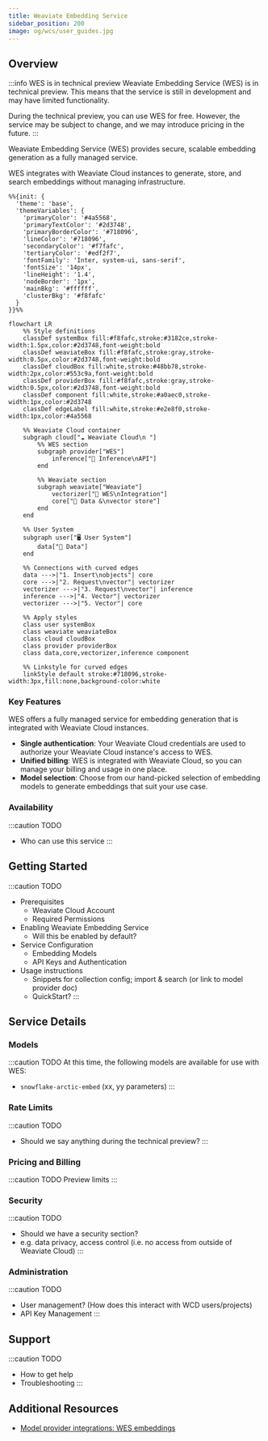 ```yaml
---
title: Weaviate Embedding Service
sidebar_position: 200
image: og/wcs/user_guides.jpg
---
```


## Overview

:::info WES is in technical preview
Weaviate Embedding Service (WES) is in technical preview. This means that the service is still in development and may have limited functionality.
<br/>

During the technical preview, you can use WES for free. However, the service may be subject to change, and we may introduce pricing in the future.
:::

Weaviate Embedding Service (WES) provides secure, scalable embedding generation as a fully managed service.

WES integrates with Weaviate Cloud instances to generate, store, and search embeddings without managing infrastructure.

```mermaid
%%{init: {
  'theme': 'base',
  'themeVariables': {
    'primaryColor': '#4a5568',
    'primaryTextColor': '#2d3748',
    'primaryBorderColor': '#718096',
    'lineColor': '#718096',
    'secondaryColor': '#f7fafc',
    'tertiaryColor': '#edf2f7',
    'fontFamily': 'Inter, system-ui, sans-serif',
    'fontSize': '14px',
    'lineHeight': '1.4',
    'nodeBorder': '1px',
    'mainBkg': '#ffffff',
    'clusterBkg': '#f8fafc'
  }
}}%%

flowchart LR
    %% Style definitions
    classDef systemBox fill:#f8fafc,stroke:#3182ce,stroke-width:1.5px,color:#2d3748,font-weight:bold
    classDef weaviateBox fill:#f8fafc,stroke:gray,stroke-width:0.5px,color:#2d3748,font-weight:bold
    classDef cloudBox fill:white,stroke:#48bb78,stroke-width:2px,color:#553c9a,font-weight:bold
    classDef providerBox fill:#f8fafc,stroke:gray,stroke-width:0.5px,color:#2d3748,font-weight:bold
    classDef component fill:white,stroke:#a0aec0,stroke-width:1px,color:#2d3748
    classDef edgeLabel fill:white,stroke:#e2e8f0,stroke-width:1px,color:#4a5568

    %% Weaviate Cloud container
    subgraph cloud["☁️ Weaviate Cloud\n "]
        %% WES section
        subgraph provider["WES"]
            inference["🤖 Inference\nAPI"]
        end

        %% Weaviate section
        subgraph weaviate["Weaviate"]
            vectorizer["🔌 WES\nIntegration"]
            core["💾 Data &\nvector store"]
        end
    end

    %% User System
    subgraph user["🖥️ User System"]
        data["📄 Data"]
    end

    %% Connections with curved edges
    data --->|"1. Insert\nobjects"| core
    core --->|"2. Request\nvector"| vectorizer
    vectorizer --->|"3. Request\nvector"| inference
    inference --->|"4. Vector"| vectorizer
    vectorizer --->|"5. Vector"| core

    %% Apply styles
    class user systemBox
    class weaviate weaviateBox
    class cloud cloudBox
    class provider providerBox
    class data,core,vectorizer,inference component

    %% Linkstyle for curved edges
    linkStyle default stroke:#718096,stroke-width:3px,fill:none,background-color:white
```

### Key Features

WES offers a fully managed service for embedding generation that is integrated with Weaviate Cloud instances.

- **Single authentication**: Your Weaviate Cloud credentials are used to authorize your Weaviate Cloud instance's access to WES.
- **Unified billing**: WES is integrated with Weaviate Cloud, so you can manage your billing and usage in one place.
- **Model selection**: Choose from our hand-picked selection of embedding models to generate embeddings that suit your use case.

### Availability

:::caution TODO
- Who can use this service
:::

## Getting Started

:::caution TODO
- Prerequisites
  - Weaviate Cloud Account
  - Required Permissions
- Enabling Weaviate Embedding Service
  - Will this be enabled by default?
- Service Configuration
  - Embedding Models
  - API Keys and Authentication
- Usage instructions
  - Snippets for collection config; import & search (or link to model provider doc)
  - QuickStart?
:::

## Service Details

### Models

:::caution TODO
At this time, the following models are available for use with WES:

- `snowflake-arctic-embed` (xx, yy parameters)
:::

### Rate Limits

:::caution TODO
- Should we say anything during the technical preview?
:::

### Pricing and Billing

:::caution TODO
Preview limits
:::

### Security

:::caution TODO
- Should we have a security section?
- e.g. data privacy, access control (i.e. no access from outside of Weaviate Cloud)
:::

### Administration

:::caution TODO
- User management? (How does this interact with WCD users/projects)
- API Key Management
:::

## Support

:::caution TODO
- How to get help
- Troubleshooting
:::

## Additional Resources

- [Model provider integrations: WES embeddings](/developers/weaviate/model-providers/wes/embeddings.md)
